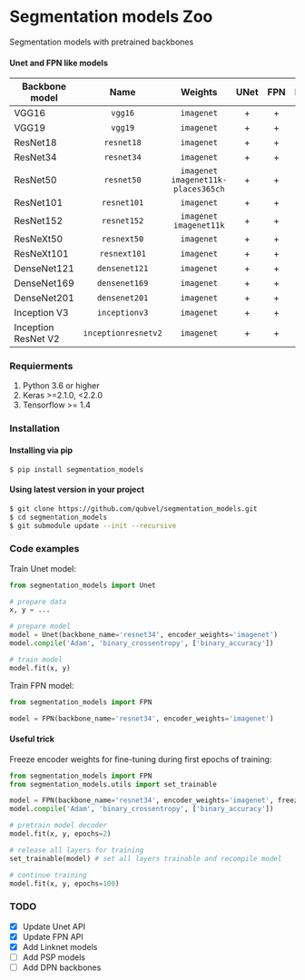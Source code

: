 # Segmentation models Zoo
Segmentation models with pretrained backbones

#### Unet and FPN like models
| Backbone model      |Name| Weights    | UNet |  FPN |   LinkNet | 
|---------------------|:--:|:------------:|:------:|:------:|:------:| 
| VGG16               |`vgg16`| `imagenet` | +    | +    | +    | 
| VGG19               |`vgg19`| `imagenet` | +    | +    | +    | 
| ResNet18            |`resnet18`| `imagenet` | +    | +    | +    | 
| ResNet34            |`resnet34`| `imagenet` | +    | +    | +    | 
| ResNet50            |`resnet50`| `imagenet`<br>`imagenet11k-places365ch` | +    | +    |  +    |
| ResNet101           |`resnet101`| `imagenet` | +    | +    |  +    |
| ResNet152           |`resnet152`| `imagenet`<br>`imagenet11k` | +    | +    |  +    |
| ResNeXt50           |`resnext50`| `imagenet` | +    | +    |  +    |
| ResNeXt101          |`resnext101`| `imagenet` | +    | +    |  +    |
| DenseNet121         |`densenet121`| `imagenet` | +    | +    |  +    |
| DenseNet169         |`densenet169`| `imagenet` | +    | +    |  +    |
| DenseNet201         |`densenet201`| `imagenet` | +    | +    |  +    |
| Inception V3        |`inceptionv3`| `imagenet` | +    | +    |  +    |
| Inception ResNet V2 |`inceptionresnetv2`| `imagenet` | +    | +    |  +    |

### Requierments
1) Python 3.6 or higher
2) Keras >=2.1.0, <2.2.0
3) Tensorflow >= 1.4

### Installation  

#### Installing via pip  
`$ pip install segmentation_models`

#### Using latest version in your project
```bash
$ git clone https://github.com/qubvel/segmentation_models.git
$ cd segmentation_models
$ git submodule update --init --recursive
```

### Code examples

Train Unet model:  
```python
from segmentation_models import Unet

# prepare data
x, y = ...

# prepare model
model = Unet(backbone_name='resnet34', encoder_weights='imagenet')
model.compile('Adam', 'binary_crossentropy', ['binary_accuracy'])

# train model
model.fit(x, y)
```
Train FPN model:  
```python
from segmentation_models import FPN

model = FPN(backbone_name='resnet34', encoder_weights='imagenet')
```

#### Useful trick
Freeze encoder weights for fine-tuning during first epochs of training:
```python
from segmentation_models import FPN
from segmentation_models.utils import set_trainable

model = FPN(backbone_name='resnet34', encoder_weights='imagenet', freeze_encoder=True)
model.compile('Adam', 'binary_crossentropy', ['binary_accuracy'])

# pretrain model decoder
model.fit(x, y, epochs=2)

# release all layers for training
set_trainable(model) # set all layers trainable and recompile model

# continue training
model.fit(x, y, epochs=100)
```

### TODO
- [x] Update Unet API
- [x] Update FPN API
- [x] Add Linknet models
- [ ] Add PSP models
- [ ] Add DPN backbones
